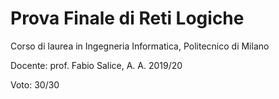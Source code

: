 # Prova Finale di Reti Logiche

Corso di laurea in Ingegneria Informatica, Politecnico di Milano

Docente: prof. Fabio Salice, A. A. 2019/20

Voto: 30/30
